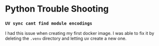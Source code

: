 # Python Trouble Shooting

### `UV sync cant find module encodings`

I had this issue when creating my first docker image.  I was able to fix it by deleting the `.venv` directory and letting uv create a new one.

